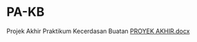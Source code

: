 # PA-KB
Projek Akhir Praktikum Kecerdasan Buatan
[PROYEK AKHIR.docx](https://github.com/fian3021/PA-KB/files/10167344/PROYEK.AKHIR.docx)
